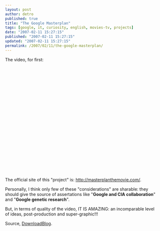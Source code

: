 ```yaml
---
layout: post
author: detro
published: true
title: "The Google Masterplan"
tags: [google, it, curiosity, english, movies-tv, projects]
date: "2007-02-11 15:27:15"
published: "2007-02-11 15:27:15"
updated: "2007-02-11 15:27:15"
permalink: /2007/02/11/the-google-masterplan/
---
```


The video, for first:
<div align="center"><object width="425" height="350"><param name="movie" value="http://www.youtube.com/v/9zKXCQpUnMg"></param><param name="wmode" value="transparent"></param><embed src="http://www.youtube.com/v/9zKXCQpUnMg" type="application/x-shockwave-flash" wmode="transparent" width="425" height="350"></embed></object></div>

The official site of this "project" is: <a href="http://masterplanthemovie.com/">http://masterplanthemovie.com/</a>.

Personally, I think only few of these "considerations" are sharable: they should give the source of assertations like "<strong>Google and CIA collaboration</strong>" and "<strong>Google genetic research</strong>".

But, in terms of quality of the video, IT IS AMAZING: an incomparable level of ideas, post-production and super-graphic!!!

Source, <a href="http://www.downloadblog.it/post/3402/the-google-master-plan">DownloadBlog</a>.
